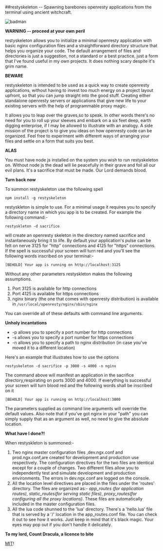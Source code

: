 ##restyskeleton -- Spawning barebones openresty applications from the terminal using ancient witchcraft.

![badman](https://c8.staticflickr.com/9/8273/29000969823_856854119c_o.jpg )

**WARNING -- proceed at your own peril**

restyskeleton allows you to initialize a minimal openresty application with basic nginx configuration files and a straightforward directory structure that helps you organize your code. The default arrangement of files and directories is just a suggestion, not a standard or a best practice, just a form that I've found useful in my own projects. It does nothing scary despite it's grim name. 

**BEWARE**

restyskeleton is intended to be used as a quick way to create openresty applications, without having to invest too much energy on a project layout upfront, so that you can jump straight into the good stuff. Creating either standalone openresty servers or applications that give new life to your existing servers with the help of programmable proxy magic. 

It allows you to leap over the graves,so to speak. In other words there's no need for you to roll up your sleeves and embark on a six feet deep, earth digging enterprise, if I may be allowed to illustrate with an analogy. A side mission of the project is to give you ideas on how openresty code can be organized. Feel free to experiment with  different ways of arranging your files and settle on a form that suits you best. 

**ALAS**

You must have node js installed on the system you wish to run restyskeleton on. Without node js the dead will lie peacefully in their grave and foil all our evil plans. It's a sacrifice that must be made. Our Lord demands blood.  

**Turn back now**

To summon restyskeleton use the following spell

```
npm install -g restyskeleton

```

restyskleton is simple to use. For a minimal usage it requires you to specify a directory name in which you app is to be created. For example the following command:- 

```
restyskleton -d sacrifice

```
will create an openresty skeleton in the directory named sacrifice and instantaneously bring it to life. By default your application's pulse can be felt on nerve 3125 for "http" connections and 4125 for "https" connections. If the spell is successful your screen will turn red and you'll see the following words inscribed on your terminal:-

```
[BEHOLD] Your app is running on http://localhost:3125

```

Without any other parameters restyskleton makes the following assumptions.

1. Port 3125 is available for http connections
2. Port 4125 is available for https connections
3. nginx binary (the one that comes with openresty distribution) is available in
`/usr/local/openresty/nginx/sbin/nginx`

You can override all of these defaults with command line arguments. 


**Unholy incantations**

* -p allows you to specify a port number for http connections
* -s allows you to specify a port number for https connections
* -n allows you to specify a path to nginx distribution (in case you've moved it to a different location)

Here's an example that illustrates how to use the options

```
restyskeleton -d sacrifice -p 3000 -s 4000 -n nginx

```
The command above will manifest an application in the sacrifice directory,respirating on ports 3000 and 4000.
If everything is successful your screen will turn blood red and the following words shall be inscribed on it

```
[BEHOLD] Your app is running on http://localhost:3000

```
The parameters supplied as command line arguments will override the default values. Also note that if you've got nginx in your "path" you can simply supply that as an argument as well, no need to give the absolute location.  

**What have I done?!**

When restyskleton is summoned:-

1. Two nginx master configuration files ,dev.ngx.conf and prod.ngx.conf,are created for development and production use respectively. The configuration directives for the two files are identical except for a couple of changes. Two different files allow you to independently test and simulate development and production environments. The errors in dev.ngx.conf are logged on the console.
2. All the location level directives are placed in the files under the 'routes' directory. The files are organized as:-   *app_routes (for application routes)*, *static_routes(for serving static files)*, *proxy_routes(for configuring all the proxy locations)*. These files are automatically included in the master configuration files. 
3. All the lua code shunned to the 'lua' directory. There's a 'hello.lua' file that is served by a '/' location in the app_routes.conf file. You can check it out to see how it works. Just keep in mind that it's black magic. Your eyes may pop out if you don't handle it delicately.  

**To my lord, Count Dracula, a licence to bite**

[MIT](https://github.com/brickcap/restyskleton/blob/master/README.md)!
